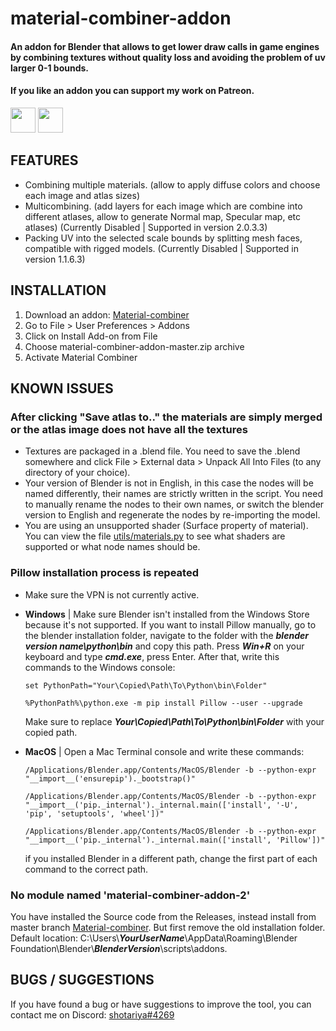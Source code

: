 material-combiner-addon
===========
#### An addon for Blender that allows to get lower draw calls in game engines by combining textures without quality loss and avoiding the problem of uv larger 0-1 bounds.

#### If you like an addon you can support my work on Patreon.
[<img src="http://webgrimes.com/buymeacoffee.svg" height="40px">](https://www.buymeacoffee.com/shotariya)
[<img src="http://webgrimes.com/patreon.png" height="40px">](https://www.patreon.com/join/shotariya?)

## FEATURES
* Combining multiple materials. (allow to apply diffuse colors and choose each image and atlas sizes)
* Multicombining. (add layers for each image which are combine into different atlases, allow to generate Normal map, Specular map, etc atlases) (Currently Disabled | Supported in version 2.0.3.3)
* Packing UV into the selected scale bounds by splitting mesh faces, compatible with rigged models. (Currently Disabled | Supported in version 1.1.6.3)

## INSTALLATION
1. Download an addon: [Material-combiner](https://github.com/Grim-es/material-combiner-addon/archive/master.zip)
1. Go to File > User Preferences > Addons
1. Click on Install Add-on from File
1. Choose material-combiner-addon-master.zip archive
1. Activate Material Combiner

## KNOWN ISSUES

### After clicking "Save atlas to.." the materials are simply merged or the atlas image does not have all the textures
- Textures are packaged in a .blend file. You need to save the .blend somewhere and click File > External data > Unpack All Into Files (to any directory of your choice).
- Your version of Blender is not in English, in this case the nodes will be named differently, their names are strictly written in the script. You need to manually rename the nodes to their own names, or switch the blender version to English and regenerate the nodes by re-importing the model.
- You are using an unsupported shader (Surface property of material). You can view the file [utils/materials.py](https://github.com/Grim-es/material-combiner-addon/blob/master/utils/materials.py) to see what shaders are supported or what node names should be.

### Pillow installation process is repeated
- Make sure the VPN is not currently active.

- **Windows** | Make sure Blender isn't installed from the Windows Store because it's not supported. If you want to install Pillow manually, go to the blender installation folder, navigate to the folder with the ***blender version name\python\bin*** and copy this path. Press ***Win+R*** on your keyboard and type ***cmd.exe***, press Enter. After that, write this commands to the Windows console:
    ```
    set PythonPath="Your\Copied\Path\To\Python\bin\Folder"

    %PythonPath%\python.exe -m pip install Pillow --user --upgrade
    ```
    Make sure to replace ***Your\Copied\Path\To\Python\bin\Folder*** with your copied path.

- **MacOS** | Open a Mac Terminal console and write these commands:
    ```
    /Applications/Blender.app/Contents/MacOS/Blender -b --python-expr "__import__('ensurepip')._bootstrap()" 

    /Applications/Blender.app/Contents/MacOS/Blender -b --python-expr "__import__('pip._internal')._internal.main(['install', '-U', 'pip', 'setuptools', 'wheel'])"

    /Applications/Blender.app/Contents/MacOS/Blender -b --python-expr "__import__('pip._internal')._internal.main(['install', 'Pillow'])"
    ```
  if you installed Blender in a different path, change the first part of each command to the correct path.

### No module named 'material-combiner-addon-2'
You have installed the Source code from the Releases, instead install from master branch [Material-combiner](https://github.com/Grim-es/material-combiner-addon/archive/master.zip). But first remove the old installation folder. Default location: C:\Users\\***YourUserName***\AppData\Roaming\Blender Foundation\Blender\\***BlenderVersion***\scripts\addons.

## BUGS / SUGGESTIONS
If you have found a bug or have suggestions to improve the tool, you can contact me on Discord: [shotariya#4269](https://discordapp.com/users/275608234595713024)
